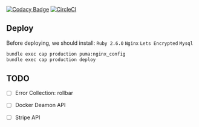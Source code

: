 [![Codacy Badge](https://api.codacy.com/project/badge/Grade/43de7e8c15ca45d798a79cd9afdb1ff8)](https://app.codacy.com/app/icbd/secretube.com?utm_source=github.com&utm_medium=referral&utm_content=icbd/secretube.com&utm_campaign=Badge_Grade_Settings)
[![CircleCI](https://circleci.com/gh/icbd/secretube.com/tree/master.svg?style=svg)](https://circleci.com/gh/icbd/secretube.com/tree/master)

## Deploy

Before deploying, we should install: 
`Ruby 2.6.0` `Nginx` `Lets Encrypted` `Mysql`

```bash
bundle exec cap production puma:nginx_config
bundle exec cap production deploy
```

## TODO

- [ ] Error Collection: rollbar
- [ ] Docker Deamon API
- [ ] Stripe API
 